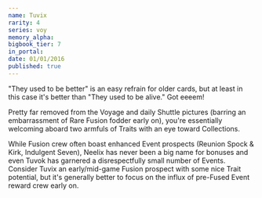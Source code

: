 ```yaml
---
name: Tuvix
rarity: 4
series: voy
memory_alpha:
bigbook_tier: 7
in_portal:
date: 01/01/2016
published: true
---
```


"They used to be better" is an easy refrain for older cards, but at least in this case it's better than "They used to be alive." Got eeeem!

Pretty far removed from the Voyage and daily Shuttle pictures (barring an embarrassment of Rare Fusion fodder early on), you're essentially welcoming aboard two armfuls of Traits with an eye toward Collections.

While Fusion crew often boast enhanced Event prospects (Reunion Spock & Kirk, Indulgent Seven), Neelix has never been a big name for bonuses and even Tuvok has garnered a disrespectfully small number of Events. Consider Tuvix an early/mid-game Fusion prospect with some nice Trait potential, but it's generally better to focus on the influx of pre-Fused Event reward crew early on.
